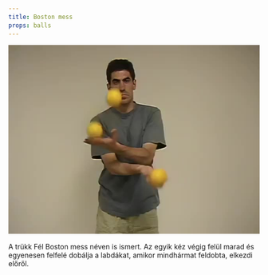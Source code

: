 ```yaml
---
title: Boston mess
props: balls
---
```


![Boston mess](site/videos/poster/bostonmess.jpg)

A trükk Fél Boston mess néven is ismert. Az egyik kéz végig felül marad és egyenesen felfelé dobálja a labdákat, amikor mindhármat feldobta, elkezdi előről.


